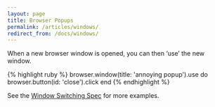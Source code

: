```yaml
---
layout: page
title: Browser Popups
permalink: /articles/windows/
redirect_from: /docs/windows/
---
```


When a new browser window is opened, you can then ‘use’ the new window.

{% highlight ruby %}
browser.window(title: 'annoying popup').use do
  browser.button(id: 'close').click
end
{% endhighlight %}

See the [Window Switching Spec](https://github.com/watir/watirspec/blob/master/window_switching_spec.rb) for more examples.
